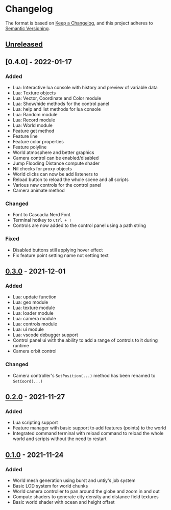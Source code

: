 # Changelog
The format is based on [Keep a Changelog](https://keepachangelog.com/en/1.0.0/),
and this project adheres to [Semantic Versioning](https://semver.org/spec/v2.0.0.html).

## [Unreleased]
## [0.4.0] - 2022-01-17
### Added
- Lua: Interactive lua console with history and preview of variable data
- Lua: Texture objects
- Lua: Vector, Coordinate and Color module
- Lua: Show/hide methods for the control panel
- Lua: help and list methods for lua console
- Lua: Random module
- Lua: Record module
- Lua: World module
- Feature get method
- Feature line
- Feature color properties
- Feature polyline
- World atmosphere and better graphics
- Camera control can be enabled/disabled
- Jump Flooding Distance compute shader
- Nil checks for proxy objects
- World clicks can now be add listeners to
- Reload button to reload the whole scene and all scripts
- Various new controls for the control panel
- Camera animate method

### Changed
- Font to Cascadia Nerd Font
- Terminal hotkey to `Ctrl + T`
- Controls are now added to the control panel using a path string

### Fixed
- Disabled buttons still applying hover effect
- Fix feature point setting name not setting text


## [0.3.0] - 2021-12-01
### Added
- Lua: update function
- Lua: geo module
- Lua: texture module
- Lua: loader module
- Lua: camera module
- Lua: controls module
- Lua: ui module
- Lua: vscode debugger support
- Control panel ui with the ability to add a range of controls to it during runtime
- Camera orbit control

### Changed
 - Camera controller's `SetPosition(...)` method has been renamed to `SetCoord(...)`

## [0.2.0] - 2021-11-27
### Added
- Lua scripting support
- Feature manager with basic support to add features (points) to the world
- Integrated command terminal with reload command to reload the whole world and scripts without the need to restart

## [0.1.0] - 2021-11-24
### Added
- World mesh generation using burst and untiy's job system
- Basic LOD system for world chunks
- World camera controller to pan around the globe and zoom in and out
- Compute shaders to generate city density and distance field textures
- Basic world shader with ocean and height offset

[Unreleased]: https://github.com/fabSchneider/fab.geo/compare/v0.3.0...HEAD
[0.3.0]: https://github.com/fabSchneider/fab.geo/releases/tag/v0.3.0
[0.2.0]: https://github.com/fabSchneider/fab.geo/releases/tag/v0.2.0
[0.1.0]: https://github.com/fabSchneider/fab.geo/releases/tag/v0.1.0